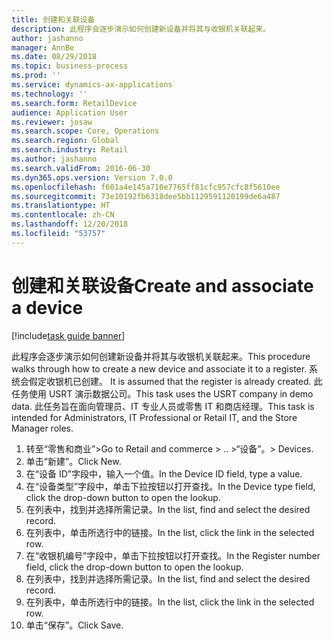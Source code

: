 ```yaml
---
title: 创建和关联设备
description: 此程序会逐步演示如何创建新设备并将其与收银机关联起来。
author: jashanno
manager: AnnBe
ms.date: 08/29/2018
ms.topic: business-process
ms.prod: ''
ms.service: dynamics-ax-applications
ms.technology: ''
ms.search.form: RetailDevice
audience: Application User
ms.reviewer: josaw
ms.search.scope: Core, Operations
ms.search.region: Global
ms.search.industry: Retail
ms.author: jashanno
ms.search.validFrom: 2016-06-30
ms.dyn365.ops.version: Version 7.0.0
ms.openlocfilehash: f601a4e145a710e7765ff81cfc957cfc8f5610ee
ms.sourcegitcommit: 73e10192fb6318dee5bb1129591120199de6a487
ms.translationtype: HT
ms.contentlocale: zh-CN
ms.lasthandoff: 12/20/2018
ms.locfileid: "53757"
---
```

# <a name="create-and-associate-a-device"></a><span data-ttu-id="f7467-103">创建和关联设备</span><span class="sxs-lookup"><span data-stu-id="f7467-103">Create and associate a device</span></span>

[!include[task guide banner](../includes/task-guide-banner.md)]

<span data-ttu-id="f7467-104">此程序会逐步演示如何创建新设备并将其与收银机关联起来。</span><span class="sxs-lookup"><span data-stu-id="f7467-104">This procedure walks through how to create a new device and associate it to a register.</span></span> <span data-ttu-id="f7467-105">系统会假定收银机已创建。 </span><span class="sxs-lookup"><span data-stu-id="f7467-105">It is assumed that the register is already created.</span></span>  <span data-ttu-id="f7467-106">此任务使用 USRT 演示数据公司。</span><span class="sxs-lookup"><span data-stu-id="f7467-106">This task uses the USRT company in demo data.</span></span> <span data-ttu-id="f7467-107">此任务旨在面向管理员、IT 专业人员或零售 IT 和商店经理。</span><span class="sxs-lookup"><span data-stu-id="f7467-107">This task is intended for Administrators, IT Professional or Retail IT, and the Store Manager roles.</span></span>

1. <span data-ttu-id="f7467-108">转至“零售和商业”></span><span class="sxs-lookup"><span data-stu-id="f7467-108">Go to Retail and commerce > ..</span></span> <span data-ttu-id="f7467-109">>“设备”。</span><span class="sxs-lookup"><span data-stu-id="f7467-109">> Devices.</span></span>
2. <span data-ttu-id="f7467-110">单击“新建”。</span><span class="sxs-lookup"><span data-stu-id="f7467-110">Click New.</span></span>
3. <span data-ttu-id="f7467-111">在“设备 ID”字段中，输入一个值。</span><span class="sxs-lookup"><span data-stu-id="f7467-111">In the Device ID field, type a value.</span></span>
4. <span data-ttu-id="f7467-112">在“设备类型”字段中，单击下拉按钮以打开查找。</span><span class="sxs-lookup"><span data-stu-id="f7467-112">In the Device type field, click the drop-down button to open the lookup.</span></span>
5. <span data-ttu-id="f7467-113">在列表中，找到并选择所需记录。</span><span class="sxs-lookup"><span data-stu-id="f7467-113">In the list, find and select the desired record.</span></span>
6. <span data-ttu-id="f7467-114">在列表中，单击所选行中的链接。</span><span class="sxs-lookup"><span data-stu-id="f7467-114">In the list, click the link in the selected row.</span></span>
7. <span data-ttu-id="f7467-115">在“收银机编号”字段中，单击下拉按钮以打开查找。</span><span class="sxs-lookup"><span data-stu-id="f7467-115">In the Register number field, click the drop-down button to open the lookup.</span></span>
8. <span data-ttu-id="f7467-116">在列表中，找到并选择所需记录。</span><span class="sxs-lookup"><span data-stu-id="f7467-116">In the list, find and select the desired record.</span></span>
9. <span data-ttu-id="f7467-117">在列表中，单击所选行中的链接。</span><span class="sxs-lookup"><span data-stu-id="f7467-117">In the list, click the link in the selected row.</span></span>
10. <span data-ttu-id="f7467-118">单击“保存”。</span><span class="sxs-lookup"><span data-stu-id="f7467-118">Click Save.</span></span>

